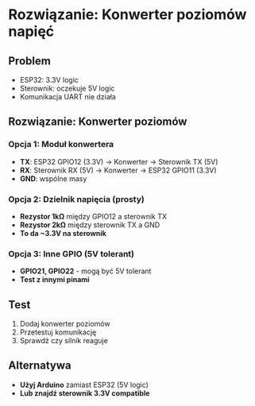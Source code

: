 # Rozwiązanie: Konwerter poziomów napięć

## Problem
- ESP32: 3.3V logic
- Sterownik: oczekuje 5V logic
- Komunikacja UART nie działa

## Rozwiązanie: Konwerter poziomów

### Opcja 1: Moduł konwertera
- **TX**: ESP32 GPIO12 (3.3V) → Konwerter → Sterownik TX (5V)
- **RX**: Sterownik RX (5V) → Konwerter → ESP32 GPIO11 (3.3V)
- **GND**: wspólne masy

### Opcja 2: Dzielnik napięcia (prosty)
- **Rezystor 1kΩ** między GPIO12 a sterownik TX
- **Rezystor 2kΩ** między sterownik TX a GND
- **To da ~3.3V na sterownik**

### Opcja 3: Inne GPIO (5V tolerant)
- **GPIO21, GPIO22** - mogą być 5V tolerant
- **Test z innymi pinami**

## Test
1. Dodaj konwerter poziomów
2. Przetestuj komunikację
3. Sprawdź czy silnik reaguje

## Alternatywa
- **Użyj Arduino** zamiast ESP32 (5V logic)
- **Lub znajdź sterownik 3.3V compatible**
